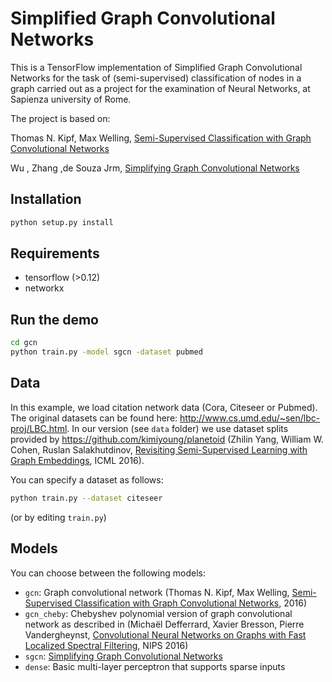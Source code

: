 # Simplified Graph Convolutional Networks

This is a TensorFlow implementation of Simplified Graph Convolutional Networks for the task of (semi-supervised) classification of nodes in a graph carried out as a project for the examination of Neural Networks, at Sapienza university of Rome.
 
The project is based on:

Thomas N. Kipf, Max Welling, [Semi-Supervised Classification with Graph Convolutional Networks](http://arxiv.org/abs/1609.02907)

Wu , Zhang ,de Souza Jrm, [Simplifying Graph Convolutional Networks](https://arxiv.org/pdf/1902.07153)


## Installation

```bash
python setup.py install
```

## Requirements
* tensorflow (>0.12)
* networkx

## Run the demo

```bash
cd gcn
python train.py -model sgcn -dataset pubmed
```

## Data

In this example, we load citation network data (Cora, Citeseer or Pubmed). The original datasets can be found here: http://www.cs.umd.edu/~sen/lbc-proj/LBC.html. In our version (see `data` folder) we use dataset splits provided by https://github.com/kimiyoung/planetoid (Zhilin Yang, William W. Cohen, Ruslan Salakhutdinov, [Revisiting Semi-Supervised Learning with Graph Embeddings](https://arxiv.org/abs/1603.08861), ICML 2016). 

You can specify a dataset as follows:

```bash
python train.py --dataset citeseer
```

(or by editing `train.py`)

## Models

You can choose between the following models: 
* `gcn`: Graph convolutional network (Thomas N. Kipf, Max Welling, [Semi-Supervised Classification with Graph Convolutional Networks](http://arxiv.org/abs/1609.02907), 2016)
* `gcn_cheby`: Chebyshev polynomial version of graph convolutional network as described in (Michaël Defferrard, Xavier Bresson, Pierre Vandergheynst, [Convolutional Neural Networks on Graphs with Fast Localized Spectral Filtering](https://arxiv.org/abs/1606.09375), NIPS 2016)
* `sgcn`: [Simplifying Graph Convolutional Networks](https://arxiv.org/pdf/1902.07153)
* `dense`: Basic multi-layer perceptron that supports sparse inputs
